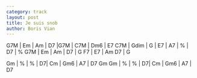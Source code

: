 ```yaml
---
category: track
layout: post
title: Je suis snob
author: Boris Vian
---
```


<canvas class="chords"  markdown="0">G7M | Em | Am | D7 |G7M | C7M | Dm6 | E7
C7M | Gdim | G | E7 | A7 | % | D7 | %
G7M | Em | Am | D7 | G F7 | E7 | Am D7 | G</canvas>

<canvas class="chords"  markdown="0">Gm | % | % | D7| Cm | Gm6 | A7 | D7 Gm
Gm | % | % | D7| Cm | Gm6 | A7 | D7</canvas>





